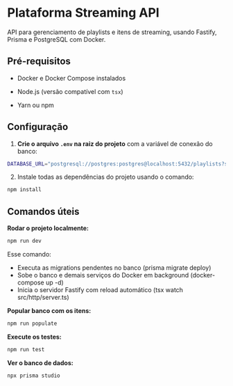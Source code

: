 # Plataforma Streaming API

API para gerenciamento de playlists e itens de streaming, usando Fastify, Prisma e PostgreSQL com Docker.

## Pré-requisitos

- Docker e Docker Compose instalados

- Node.js (versão compatível com `tsx`)

- Yarn ou npm

## Configuração

1.  **Crie o arquivo `.env` na raiz do projeto** com a variável de conexão do banco:

```bash
DATABASE_URL="postgresql://postgres:postgres@localhost:5432/playlists?schema=public"
```

2. Instale todas as dependências do projeto usando o comando:
```bash
npm install
```

## Comandos úteis

**Rodar o projeto localmente:**

```bash
npm run dev
```

Esse comando:

- Executa as migrations pendentes no banco (prisma migrate deploy)
- Sobe o banco e demais serviços do Docker em background (docker-compose up -d)
- Inicia o servidor Fastify com reload automático (tsx watch src/http/server.ts)

**Popular banco com os itens:**

```bash
npm run populate
```

**Execute os testes:**

```bash
npm run test
```

**Ver o banco de dados:**
```bash
npx prisma studio
```
